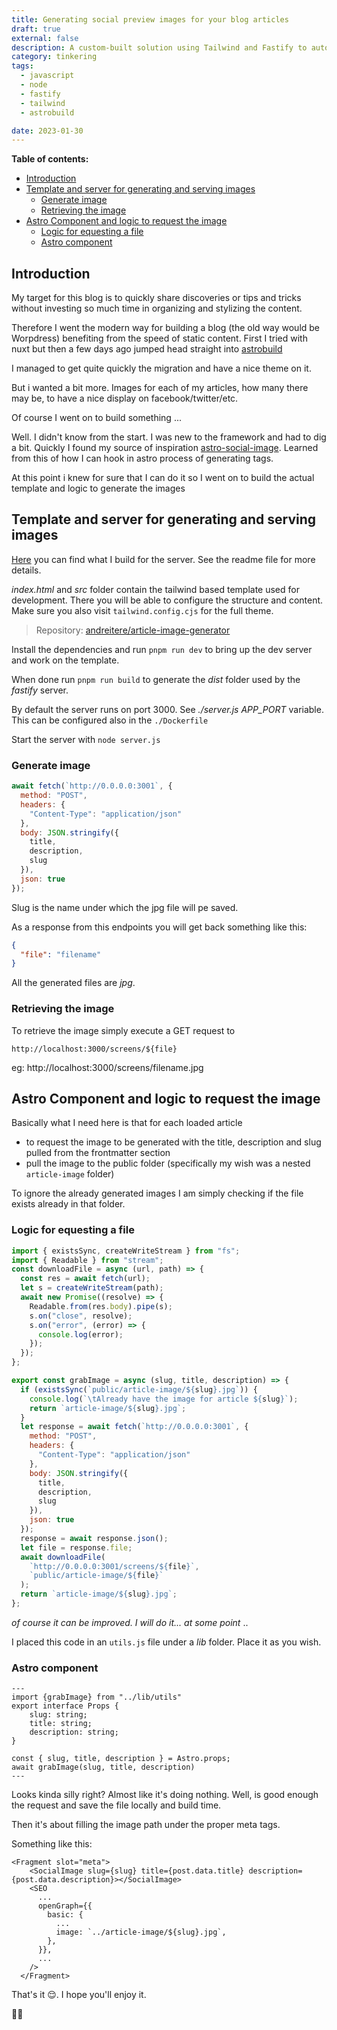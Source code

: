 ```yaml
---
title: Generating social preview images for your blog articles
draft: true
external: false
description: A custom-built solution using Tailwind and Fastify to automatically generate beautiful social media preview images for your blog posts, enhancing your content's visual appeal across platforms.
category: tinkering
tags:
  - javascript
  - node
  - fastify
  - tailwind
  - astrobuild

date: 2023-01-30
---
```


**Table of contents:**

- [Introduction](#introduction)
- [Template and server for generating and serving images](#template-and-server-for-generating-and-serving-images)
  - [Generate image](#generate-image)
  - [Retrieving the image](#retrieving-the-image)
- [Astro Component and logic to request the image](#astro-component-and-logic-to-request-the-image)
  - [Logic for equesting a file](#logic-for-equesting-a-file)
  - [Astro component](#astro-component)

## Introduction

My target for this blog is to quickly share discoveries or tips and tricks without investing so much time in organizing and stylizing the content.

Therefore I went the modern way for building a blog (the old way would be Worpdress) benefiting from the speed of static content. First I tried with nuxt but then a few days ago jumped head straight into [astrobuild](https://astro.build)

I managed to get quite quickly the migration and have a nice theme on it.

But i wanted a bit more. Images for each of my articles, how many there may be, to have a nice display on facebook/twitter/etc.

Of course I went on to build something ...

Well. I didn't know from the start. I was new to the framework and had to dig a bit. Quickly I found my source of inspiration [astro-social-image](https://github.com/Princesseuh/astro-social-images). Learned from this of how I can hook in astro process of generating tags.

At this point i knew for sure that I can do it so I went on to build the actual template and logic to generate the images

## Template and server for generating and serving images

[Here](https://github.com/andreitere/article-image-generator) you can find what I build for the server. See the readme file for more details.

*index.html* and *src* folder contain the tailwind based template used for development. There you will be able to configure the structure and content. Make sure you also visit `tailwind.config.cjs` for the full theme.

> Repository: [andreitere/article-image-generator](https://github.com/andreitere/article-image-generator)

Install the dependencies and run `pnpm run dev` to bring up the dev server and work on the template.

When done run `pnpm run build` to generate the *dist* folder used by the *fastify* server.

By default the server runs on port 3000. See *./server.js* *APP_PORT* variable. This can be configured also in the `./Dockerfile`

Start the server with `node server.js`

### Generate image

```js
await fetch(`http://0.0.0.0:3001`, {
  method: "POST",
  headers: {
    "Content-Type": "application/json"
  },
  body: JSON.stringify({
    title,
    description,
    slug
  }),
  json: true
});
```

Slug is the name under which the jpg file will pe saved.

As a response from this endpoints you will get back something like this:

```json
{
  "file": "filename"
}
```

All the generated files are *jpg*.

### Retrieving the image

To retrieve the image simply execute a GET request to

```
http://localhost:3000/screens/${file}
```

eg: http://localhost:3000/screens/filename.jpg

## Astro Component and logic to request the image

Basically what I need here is that for each loaded article

- to request the image to be generated with the title, description and slug pulled from the frontmatter section
- pull the image to the public folder (specifically my wish was a nested `article-image` folder)

To ignore the already generated images I am simply checking if the file exists already in that folder.

### Logic for equesting a file

```js
import { existsSync, createWriteStream } from "fs";
import { Readable } from "stream";
const downloadFile = async (url, path) => {
  const res = await fetch(url);
  let s = createWriteStream(path);
  await new Promise((resolve) => {
    Readable.from(res.body).pipe(s);
    s.on("close", resolve);
    s.on("error", (error) => {
      console.log(error);
    });
  });
};

export const grabImage = async (slug, title, description) => {
  if (existsSync(`public/article-image/${slug}.jpg`)) {
    console.log(`\tAlready have the image for article ${slug}`);
    return `article-image/${slug}.jpg`;
  }
  let response = await fetch(`http://0.0.0.0:3001`, {
    method: "POST",
    headers: {
      "Content-Type": "application/json"
    },
    body: JSON.stringify({
      title,
      description,
      slug
    }),
    json: true
  });
  response = await response.json();
  let file = response.file;
  await downloadFile(
    `http://0.0.0.0:3001/screens/${file}`,
    `public/article-image/${file}`
  );
  return `article-image/${slug}.jpg`;
};
```

_of course it can be improved. I will do it... at some point_ ..

I placed this code in an `utils.js` file under a *lib* folder. Place it as you wish.

### Astro component

```astro
---
import {grabImage} from "../lib/utils"
export interface Props {
	slug: string;
	title: string;
	description: string;
}

const { slug, title, description } = Astro.props;
await grabImage(slug, title, description)
---
```

Looks kinda silly right? Almost like it's doing nothing. Well, is good enough the request and save the file locally and build time.

Then it's about filling the image path under the proper meta tags.

Something like this:

```astro
<Fragment slot="meta">
    <SocialImage slug={slug} title={post.data.title} description={post.data.description}></SocialImage>
    <SEO
      ...
      openGraph={{
        basic: {
          ...
          image: `../article-image/${slug}.jpg`,
        },
      }},
      ...
    />
  </Fragment>
```

That's it 😌. I hope you'll enjoy it.

🙏🏼
